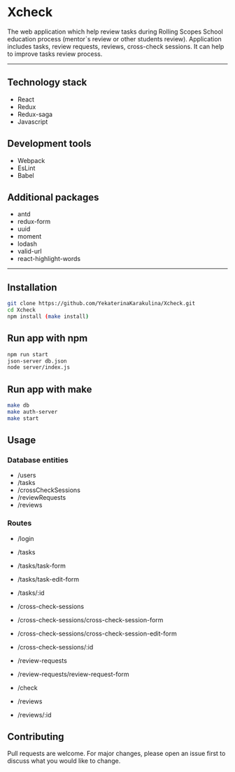 # Xcheck
The web application which help review tasks during Rolling Scopes School education process (mentor`s review or other students review).
Application includes tasks, review requests, reviews, cross-check sessions.
It can help to improve tasks review process.

---

## Technology stack
 - React
 - Redux
 - Redux-saga
 - Javascript

## Development tools
 - Webpack
 - EsLint
 - Babel

## Additional packages
 - antd
 - redux-form
 - uuid
 - moment
 - lodash
 - valid-url
 - react-highlight-words

---

## Installation
```bash
git clone https://github.com/YekaterinaKarakulina/Xcheck.git
cd Xcheck
npm install (make install)
```

## Run app with npm
```bash
npm run start
json-server db.json
node server/index.js 
```

## Run app with make
```bash
make db
make auth-server
make start
```

## Usage

### Database entities
 - /users
 - /tasks
 - /crossCheckSessions
 - /reviewRequests
 - /reviews

 ### Routes
 - /login

 - /tasks
 - /tasks/task-form
 - /tasks/task-edit-form
 - /tasks/:id

 - /cross-check-sessions
 - /cross-check-sessions/cross-check-session-form
 - /cross-check-sessions/cross-check-session-edit-form
 - /cross-check-sessions/:id

 - /review-requests
 - /review-requests/review-request-form

 - /check

 - /reviews
 - /reviews/:id

## Contributing
Pull requests are welcome. For major changes, please open an issue first to discuss what you would like to change.
